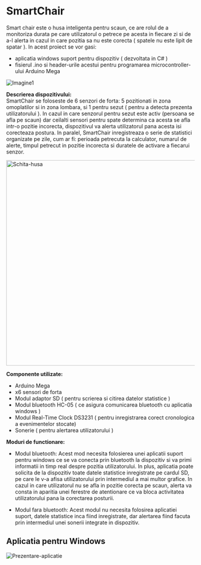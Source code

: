 # SmartChair
Smart chair este o husa inteligenta pentru scaun, ce are rolul de a monitoriza durata pe care utilizatorul o petrece pe acesta in fiecare zi
si de a-l alerta in cazul in care pozitia sa nu este corecta ( spatele nu este lipit de spatar ).
In acest proiect se vor gasi:
* aplicatia windows suport pentru dispozitiv ( dezvoltata in C# )
* fisierul .ino si header-urile acestui pentru programarea microcontroller-ului Arduino Mega

![Imagine1](https://user-images.githubusercontent.com/74622515/124475963-ff292f00-ddaa-11eb-93be-7486de347cdc.jpg)

**Descrierea dispozitivului:**   
SmartChair se foloseste de 6 senzori de forta: 5 pozitionati in zona omoplatilor si in zona lombara, si 1 pentru sezut ( pentru a detecta prezenta utilizatorului ).
In cazul in care senzorul pentru sezut este activ (persoana se afla pe scaun) dar ceilalti sensori pentru spate determina ca acesta se afla intr-o pozitie incorecta, 
dispozitivul va alerta utilizatorul pana acesta isi corecteaza postura. In paralel, SmartChair inregistreaza o serie de statistici organizate pe zile, cum ar fi: 
perioada petrecuta la calculator, numarul de alerte, timpul petrecut in pozitie incorecta si duratele de activare a fiecarui senzor. 

<img width="548" alt="Schita-husa" src="https://user-images.githubusercontent.com/74622515/124475854-e02a9d00-ddaa-11eb-9e69-847bc0cc13dd.png">

**Componente utilizate:**
* Arduino Mega
* x6 sensori de forta
* Modul adaptor SD ( pentru scrierea si citirea datelor statistice )
* Modul bluetooth HC-05 ( ce asigura comunicarea bluetooth cu aplicatia windows )
* Modul Real-Time Clock DS3231 ( pentru inregistrarea corect cronologica a evenimentelor stocate)
* Sonerie ( pentru alertarea utilizatorului )

**Moduri de functionare:**
* Modul bluetooth:
Acest mod necesita folosierea unei aplicatii suport pentru windows ce se va conecta prin bluetooth la dispozitiv si va primi informatii in timp real despre pozitia utilizatorului.
In plus, aplicatia poate solicita de la dispozitiv toate datele statistice inregistrate pe cardul SD, pe care le v-a afisa utilizatorului prin intermediul a mai multor grafice. 
In cazul in care utilizatorul nu se afla in pozitie corecta pe scaun, alerta va consta in aparitia unei ferestre de atentionare ce va bloca activitatea utilizatorului pana la 
corectarea posturii.

* Modul fara bluetooth:
Acest modul nu necesita folosirea aplicatiei suport, datele statistice inca fiind inregistrate, dar alertarea fiind facuta prin intermediul unei sonerii integrate in dispozitiv.

## Aplicatia pentru Windows

![Prezentare-aplicatie](https://user-images.githubusercontent.com/74622515/124477078-449a2c00-ddac-11eb-9789-3ca16ba57eff.gif)












